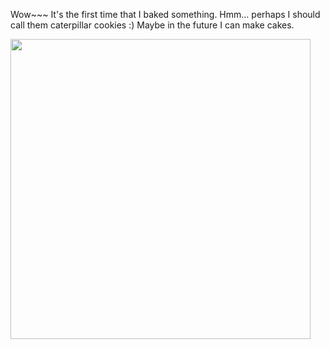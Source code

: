 Wow~~~ It's the first time that I baked something. Hmm... perhaps I should call them caterpillar cookies :) Maybe in the future I can make cakes.

<img class="img-responsive center-block" src="https://raw.githubusercontent.com/joshua19881228/my_blogs/master/Life_Discovery/Little_Things/figures/20170302.jpg" alt="" width="480"/>